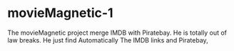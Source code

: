 # movieMagnetic-1


The movieMagnetic project merge IMDB with Piratebay. He is totally out of law breaks. He just find Automatically The IMDB links and Piratebay,
